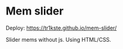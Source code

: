 # Mem slider

Deploy: https://tr1kste.github.io/mem-slider/

Slider mems without js. Using HTML/CSS.
